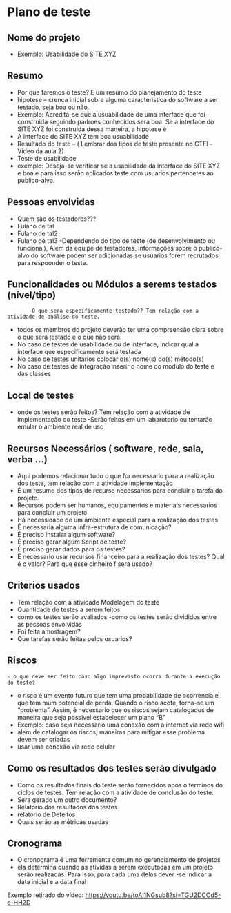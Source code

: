 # Plano de teste
##	Nome do projeto
- Exemplo: Usabilidade do SITE XYZ

## Resumo
- Por que faremos o teste? E um resumo do planejamento do teste
- hipotese – crença inicial sobre alguma caracteristica do software a ser testado, seja boa ou não.
- Exemplo: Acredita-se que a usuabilidade de uma interface que foi construida seguindo padroes conhecidos sera boa. Se a interface do SITE XYZ foi construida dessa maneira, a hipotese é 
- A interface do SITE XYZ tem boa usuabilidade
- Resultado do teste – ( Lembrar dos tipos de teste presente no CTFl – Video da aula 2)
- Teste de usabilidade
- exemplo: Deseja-se verificar se a usabilidade da interface do SITE XYZ e boa e para isso serão aplicados teste com usuarios pertencetes ao publico-alvo.

## Pessoas envolvidas
- Quem são os testadores???
- Fulano de tal
- Fulano de tal2
- Fulano de tal3
-Dependendo do tipo de teste (de desenvolvimento ou funcional), Além da equipe de testadores. Informações sobre o publico-alvo do software podem ser adicionadas se usuarios forem recrutados para respoonder o teste.

## Funcionalidades ou Módulos a serems testados (nível/tipo)
           -O que sera especificamente testado?? Tem relação com a atividade de análise do teste.
- todos os membros do projeto deverão ter uma compreensão clara sobre o que será testado e o que não será.
- No caso de testes de usabilidade ou de interface, indicar qual a interface que especificamente será testada
- No caso de testes unitarios colocar o(s) nome(s) do(s) método(s)
- No caso de testes de integração inserir o nome do modulo do teste e das classes
 
## Local de testes 
- onde os testes serão feitos? Tem relação com a atividade de implementação do teste
-Serão feitos em um labarotorio ou tentarão emular o ambiente real de uso

## Recursos Necessários ( software, rede, sala, verba ...)
- Aqui podemos relacionar tudo o que for necessario para a realização dos teste, tem relação com a atividade implementação  
- É um resumo dos tipos de recurso necessarios para concluir a tarefa do projeto.
- Recursos podem ser humanos, equipamentos e materiais necessarios para concluir um projeto 
- Há necessidade de um ambiente especial para a realização dos testes 
- É necessaria alguma infra-estrutura de comunicação?
- É preciso instalar algum software?
- É preciso gerar algum Script de teste?
- É preciso gerar dados para os testes? 
- É necessario usar recursos financeiro para a realização dos testes? Qual é o valor? Para que esse dinheiro f sera usado?

## Criterios usados 
- Tem relação com a atividade Modelagem do teste
- Quantidade de testes a serem feitos
- como os testes serão avaliados
-como os testes serão divididos entre as pessoas envolvidas
- Foi feita amostragem?
- Que tarefas serão feitas pelos usuarios? 

## Riscos
    - o que deve ser feito caso algo imprevisto ocorra durante a execução do teste?
   -  o risco é um evento futuro que tem uma probabilidade de ocorrencia e que tem mum potencial de perda. Quando o risco acote, torna-se um “problema”. Assim, é necessario que os riscos sejam catalogados de maneira que seja possivel estabelecer um plano “B” 
- Exemplo: caso seja necessario uma conexão com a internet via rede wifi
- alem de catalogar os riscos, maneiras para mitigar esse problema devem ser criadas 
- usar uma conexão via rede celular
## Como os resultados dos testes serão divulgado
 - Como os resultados finais do teste serão fornecidos após o terminos do ciclos de testes. Tem relação com a atividade de conclusão do teste.
- Sera gerado um outro documento?
- Relatorio dos resultados dos testes
- relatorio de Defeitos
- Quais serão as métricas usadas
## Cronograma 
- O cronograma é uma ferramenta comum no gerenciamento de projetos
- ela determina quando as atividas a serem executadas em um projeto serão realizadas. Para isso, para cada uma delas dever -se indicar a data inicial e a data final

Exemplo retirado do vídeo: https://youtu.be/toAl1NGsub8?si=TGU2DCOd5-e-HH2D
